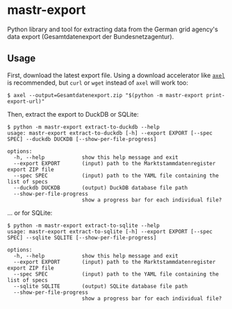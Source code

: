 # mastr-export

Python library and tool for extracting data from the German grid agency's data
export (Gesamtdatenexport der Bundesnetzagentur).

## Usage

First, download the latest export file. Using a download accelerator like
[`axel`](https://github.com/axel-download-accelerator/axel) is recommended, but
`curl` or `wget` instead of `axel` will work too:

```
$ axel --output=Gesamtdatenexport.zip "$(python -m mastr-export print-export-url)"
```

Then, extract the export to DuckDB or SQLite:

```
$ python -m mastr-export extract-to-duckdb --help
usage: mastr-export extract-to-duckdb [-h] --export EXPORT [--spec SPEC] --duckdb DUCKDB [--show-per-file-progress]

options:
  -h, --help            show this help message and exit
  --export EXPORT       (input) path to the Marktstammdatenregister export ZIP file
  --spec SPEC           (input) path to the YAML file containing the list of specs
  --duckdb DUCKDB       (output) DuckDB database file path
  --show-per-file-progress
                        show a progress bar for each individual file?
```

... or for SQLite:

```
$ python -m mastr-export extract-to-sqlite --help 
usage: mastr-export extract-to-sqlite [-h] --export EXPORT [--spec SPEC] --sqlite SQLITE [--show-per-file-progress]

options:
  -h, --help            show this help message and exit
  --export EXPORT       (input) path to the Marktstammdatenregister export ZIP file
  --spec SPEC           (input) path to the YAML file containing the list of specs
  --sqlite SQLITE       (output) SQLite database file path
  --show-per-file-progress
                        show a progress bar for each individual file?
```
